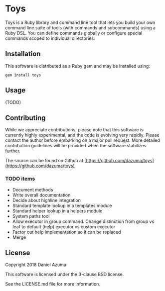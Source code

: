 # Toys

Toys is a Ruby library and command line tool that lets you build your own
command line suite of tools (with commands and subcommands) using a Ruby DSL.
You can define commands globally or configure special commands scoped to
individual directories.

## Installation

This software is distributed as a Ruby gem and may be installed using:

```
gem install toys
```

## Usage

(TODO)

## Contributing

While we appreciate contributions, please note that this software is currently
highly experimental, and the code is evolving very rapidly. Please contact the
author before embarking on a major pull request. More detailed contribution
guidelines will be provided when the software stabilizes further.

The source can be found on Github at
[https://github.com/dazuma/toys](https://github.com/dazuma/toys)

### TODO items

* Document methods
* Write overall documentation
* Decide about highline integration
* Standard template lookup in a templates module
* Standard helper lookup in a helpers module
* System paths tool
* Allow executor in group command. Change distinction from group vs leaf to default (help) executor vs custom executor
* Factor out help implementation so it can be replaced
* Merge

## License

Copyright 2018 Daniel Azuma

This software is licensed under the 3-clause BSD license.

See the LICENSE.md file for more information.

